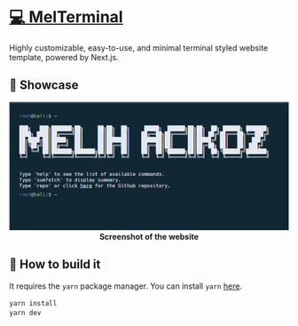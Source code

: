# [💻 MelTerminal ](https://google.com)

Highly customizable, easy-to-use, and minimal terminal styled website template, powered by Next.js.

## 📸 Showcase

<p align="center">
<img src="./public/sc.png" width="600"><br>
<strong>Screenshot of the website</strong>
</p>

## 🚀 How to build it

It requires the `yarn` package manager. You can install `yarn` [here](https://classic.yarnpkg.com/lang/en/docs/install/).

```bash
yarn install
yarn dev
```
